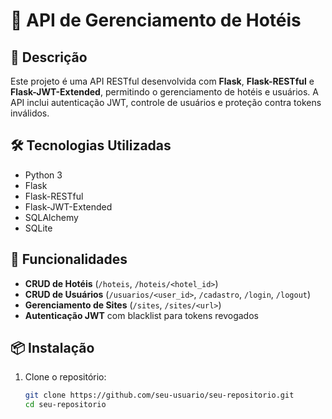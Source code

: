 # 📌 API de Gerenciamento de Hotéis  

## 📜 Descrição  
Este projeto é uma API RESTful desenvolvida com **Flask**, **Flask-RESTful** e **Flask-JWT-Extended**, permitindo o gerenciamento de hotéis e usuários. A API inclui autenticação JWT, controle de usuários e proteção contra tokens inválidos.  

## 🛠️ Tecnologias Utilizadas  
- Python 3  
- Flask  
- Flask-RESTful  
- Flask-JWT-Extended  
- SQLAlchemy  
- SQLite  

## 🚀 Funcionalidades  
- **CRUD de Hotéis** (`/hoteis`, `/hoteis/<hotel_id>`)  
- **CRUD de Usuários** (`/usuarios/<user_id>`, `/cadastro`, `/login`, `/logout`)  
- **Gerenciamento de Sites** (`/sites`, `/sites/<url>`)  
- **Autenticação JWT** com blacklist para tokens revogados  

## 📦 Instalação  

1. Clone o repositório:  
   ```bash
   git clone https://github.com/seu-usuario/seu-repositorio.git
   cd seu-repositorio

